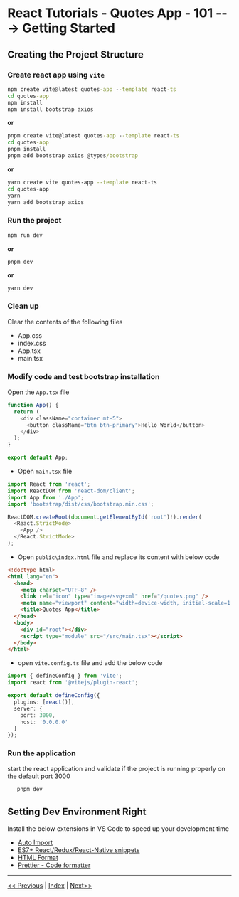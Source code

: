 # React Tutorials - Quotes App - 101 ---> Getting Started

## Creating the Project Structure

### Create react app using `vite`

 ``` cmd
npm create vite@latest quotes-app --template react-ts
cd quotes-app
npm install
npm install bootstrap axios
 ```

**or**

``` cmd
pnpm create vite@latest quotes-app --template react-ts
cd quotes-app
pnpm install
pnpm add bootstrap axios @types/bootstrap
```

**or**

``` bash
yarn create vite quotes-app --template react-ts
cd quotes-app
yarn
yarn add bootstrap axios
```

### Run the project

``` bash
npm run dev
  ```

**or**

  ``` basg
pnpm dev
```

**or**

``` bash
yarn dev
```

### Clean up

Clear the contents of the following files

- App.css
- index.css
- App.tsx
- main.tsx

### Modify code and test bootstrap installation

Open the `App.tsx` file

``` typescript
function App() {
  return (
    <div className="container mt-5">
      <button className="btn btn-primary">Hello World</button>
    </div>
  );
}

export default App;
```

- Open `main.tsx` file

``` typescript
import React from 'react';
import ReactDOM from 'react-dom/client';
import App from './App';
import 'bootstrap/dist/css/bootstrap.min.css';

ReactDOM.createRoot(document.getElementById('root')!).render(
  <React.StrictMode>
    <App />
  </React.StrictMode>
);
```

- Open `public\index.html`  file and replace its content with below code

``` html
<!doctype html>
<html lang="en">
  <head>
    <meta charset="UTF-8" />
    <link rel="icon" type="image/svg+xml" href="/quotes.png" />
    <meta name="viewport" content="width=device-width, initial-scale=1.0" />
    <title>Quotes App</title>
  </head>
  <body>
    <div id="root"></div>
    <script type="module" src="/src/main.tsx"></script>
  </body>
</html>
```

- open `vite.config.ts` file and add the below code

``` typescript
import { defineConfig } from 'vite';
import react from '@vitejs/plugin-react';

export default defineConfig({
  plugins: [react()],
  server: {
    port: 3000,
    host: '0.0.0.0'
  }
});
```

### Run the application

start the react application and validate if the project is running properly on the default port 3000

``` cmd
   pnpm dev
```

## Setting  Dev Environment Right

Install the below extensions in VS Code to speed up your development time

- [Auto Import](https://marketplace.visualstudio.com/items?itemName=NuclleaR.vscode-extension-auto-import)
- [ES7+ React/Redux/React-Native snippets](https://marketplace.visualstudio.com/items?itemName=dsznajder.es7-react-js-snippets)
- [HTML Format](https://marketplace.visualstudio.com/items?itemName=mohd-akram.vscode-html-format)
- [Prettier - Code formatter](https://marketplace.visualstudio.com/items?itemName=esbenp.prettier-vscode)

---

[<< Previous](https://costaivo.com/tutorial-reactjs) |  [Index](https://costaivo.com/tutorial-reactjs) |  [Next>>](https://costaivo.com/tutorial-reactjs/quotes-101b)
